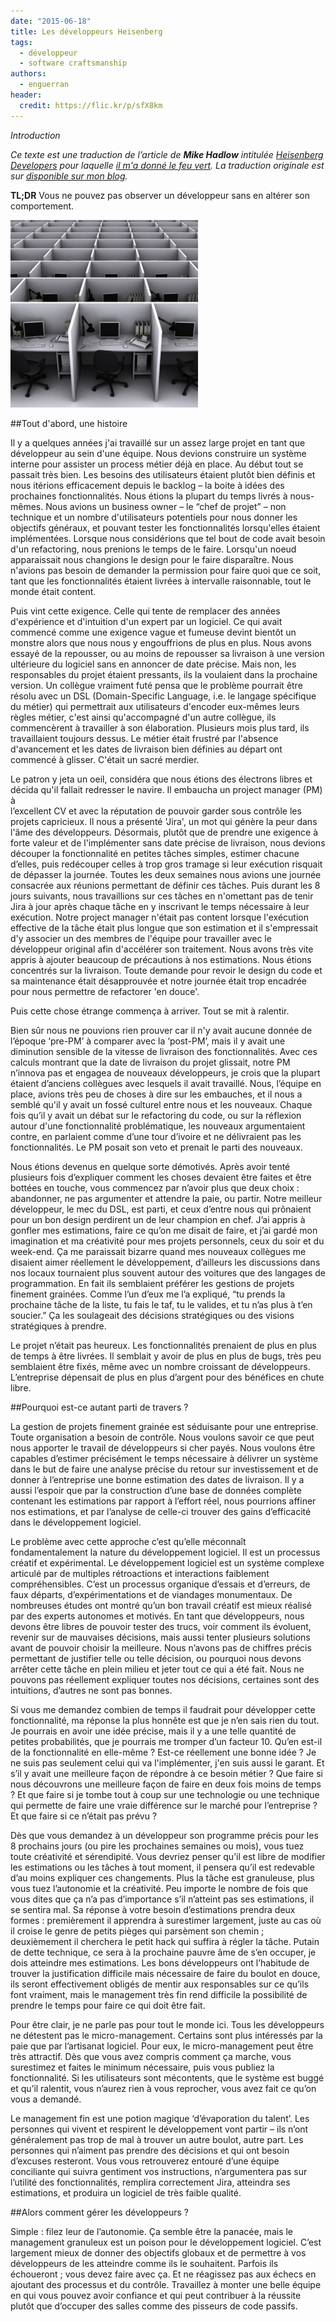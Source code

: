 ```yaml
---
date: "2015-06-18"
title: Les développeurs Heisenberg
tags:
  - développeur
  - software craftsmanship
authors:
  - enguerran
header:
  credit: https://flic.kr/p/sfX8km
---
```


_Introduction_

_Ce texte est une traduction de l’article de __Mike Hadlow__ intitulée 
[Heisenberg Developers](http://mikehadlow.blogspot.fr/2014/06/heisenberg-developers.html) 
pour laquelle [il m'a donné le feu vert](https://twitter.com/mikehadlow/status/582805129058992128). 
La traduction originale est sur [disponible sur mon blog](http://blog.ticabri.com/blog/2015/04/21/les-developpeurs-heisenberg/)._


__TL;DR__ Vous ne pouvez pas observer un développeur sans en altérer son 
comportement.

![Settings Webhooks GitHub](heisenberg.png)

##Tout d'abord, une histoire

Il y a quelques années j'ai travaillé sur un assez large projet en tant que 
développeur au sein d'une équipe. Nous devions construire un système interne 
pour assister un process métier déjà en place. Au début tout se passait très 
bien. Les besoins des utilisateurs étaient plutôt bien définis et nous itérions 
efficacement depuis le backlog – la boite à idées des prochaines 
fonctionnalités. Nous étions la plupart du temps livrés à nous-mêmes. Nous 
avions un business owner – le “chef de projet” – non technique et un nombre 
d'utilisateurs potentiels pour nous donner les objectifs généraux, et pouvant 
tester les fonctionnalités lorsqu'elles étaient implémentées. Lorsque nous 
considérions que tel bout de code avait besoin d'un refactoring, nous prenions 
le temps de le faire. Lorsqu'un noeud apparaissait nous changions le design pour 
le faire disparaître. Nous n'avions pas besoin de demander la permission pour 
faire quoi que ce soit, tant que les fonctionnalités étaient livrées à 
intervalle raisonnable, tout le monde était content.

Puis vint cette exigence. Celle qui tente de remplacer des années d'expérience 
et d'intuition d'un expert par un logiciel. Ce qui avait commencé comme une 
exigence vague et fumeuse devint bientôt un monstre alors que nous nous y 
engouffrions de plus en plus. Nous avons essayé de la repousser, ou au moins de 
repousser sa livraison à une version ultérieure du logiciel sans en annoncer de 
date précise. Mais non, les responsables du projet étaient pressants, ils la 
voulaient dans la prochaine version. Un collègue vraiment futé pensa que le 
problème pourrait être résolu avec un DSL (Domain-Specific Language, i.e. le 
langage spécifique du métier) qui permettrait aux utilisateurs d'encoder 
eux-mêmes leurs règles métier, c'est ainsi qu'accompagné d'un autre collègue, 
ils commencèrent à travailler à son élaboration. Plusieurs mois plus tard, ils 
travaillaient toujours dessus. Le métier était frustré par l'absence 
d'avancement et les dates de livraison bien définies au départ ont commencé à 
glisser. C'était un sacré merdier.

Le patron y jeta un oeil, considéra que nous étions des électrons libres et 
décida qu'il fallait redresser le navire. Il embaucha un project manager (PM) à  
l’excellent CV et avec la réputation de pouvoir garder sous contrôle les projets 
capricieux. Il nous a présenté 'Jira', un mot qui génère la peur dans l'âme des 
développeurs. Désormais, plutôt que de prendre une exigence à forte valeur et de 
l'implémenter sans date précise de livraison, nous devions découper la 
fonctionnalité en petites tâches simples, estimer chacune d’elles, puis 
redécouper celles à trop gros tramage si leur exécution risquait de dépasser la 
journée. Toutes les deux semaines nous avions une journée consacrée aux réunions 
permettant de définir ces tâches. Puis durant les 8 jours suivants, nous 
travaillions sur ces tâches en n'omettant pas de tenir Jira à jour après chaque 
tâche en y inscrivant le temps nécessaire à leur exécution. Notre project 
manager n'était pas content lorsque l'exécution effective de la tâche était plus 
longue que son estimation et il s'empressait d'y associer un des membres de 
l'équipe pour travailler avec le développeur original afin d'accélérer son 
traitement. Nous avons très vite appris à ajouter beaucoup de précautions à nos 
estimations. Nous étions concentrés sur la livraison. Toute demande pour revoir 
le design du code et sa maintenance était désapprouvée et notre journée était 
trop encadrée pour nous permettre de refactorer 'en douce'.

Puis cette chose étrange commença à arriver. Tout se mit à ralentir.


Bien sûr nous ne pouvions rien prouver car il n'y avait aucune donnée de 
l’époque ‘pre-PM’ à comparer avec la ‘post-PM’, mais il y avait une diminution 
sensible de la vitesse de livraison des fonctionnalités. Avec ces calculs 
montrant que la date de livraison du projet glissait, notre PM n’innova pas et 
engagea de nouveaux développeurs, je crois que la plupart étaient d’anciens 
collègues avec lesquels il avait travaillé. Nous, l’équipe en place, avions très 
peu de choses à dire sur les embauches, et il nous a semblé qu'il y avait un 
fossé culturel entre nous et les nouveaux. Chaque fois qu’il y avait un débat 
sur le refactoring du code, ou sur la réflexion autour d'une fonctionnalité 
problématique, les nouveaux argumentaient contre, en parlaient comme d’une tour 
d’ivoire et ne délivraient pas les fonctionnalités. Le PM posait son veto et 
prenait le parti des nouveaux.

Nous étions devenus en quelque sorte démotivés. Après avoir tenté plusieurs fois 
d’expliquer comment les choses devaient être faites et être bottées en touche, 
vous commencez par n’avoir plus que deux choix : abandonner, ne pas argumenter 
et attendre la paie, ou partir. Notre meilleur développeur, le mec du DSL, est 
parti, et ceux d’entre nous qui prônaient pour un bon design perdirent un de 
leur champion en chef. J’ai appris à gonfler mes estimations, faire ce qu’on me 
disait de faire, et j’ai gardé mon imagination et ma créativité pour mes projets 
personnels, ceux du soir et du week-end. Ça me paraissait bizarre quand mes 
nouveaux collègues me disaient aimer réellement le développement, d’ailleurs les 
discussions dans nos locaux tournaient plus souvent autour des voitures que des 
langages de programmation. En fait ils semblaient préférer les gestions de 
projets finement grainées. Comme l’un d’eux me l’a expliqué, “tu prends la 
prochaine tâche de la liste, tu fais le taf, tu le valides, et tu n’as plus à 
t’en soucier.” Ça les soulageait des décisions stratégiques ou des visions 
stratégiques à prendre.

Le projet n’était pas heureux. Les fonctionnalités prenaient de plus en plus de 
temps à être livrées. Il semblait y avoir de plus en plus de bugs, très peu 
semblaient être fixés, même avec un nombre croissant de développeurs. 
L’entreprise dépensait de plus en plus d’argent pour des bénéfices en chute 
libre.

##Pourquoi est-ce autant parti de travers ?

La gestion de projets finement grainée est séduisante pour une entreprise. Toute 
organisation a besoin de contrôle. Nous voulons savoir ce que peut nous apporter 
le travail de développeurs si cher payés. Nous voulons être capables d’estimer 
précisément le temps nécessaire à délivrer un système dans le but de faire une 
analyse précise du retour sur investissement et de donner à l’entreprise une 
bonne estimation des dates de livraison. Il y a aussi l’espoir que par la 
construction d’une base de données complète contenant les estimations par 
rapport à l’effort réel, nous pourrions affiner nos estimations, et par 
l’analyse de celle-ci trouver des gains d’efficacité dans le développement 
logiciel.

Le problème avec cette approche c’est qu’elle méconnaît fondamentalement la 
nature du développement logiciel. Il est un processus créatif et expérimental. 
Le développement logiciel est un système complexe articulé par de multiples 
rétroactions et interactions faiblement compréhensibles. C’est un processus 
organique d’essais et d’erreurs, de faux départs, d’expérimentations et de 
viandages monumentaux. De nombreuses études ont montré qu’un bon travail créatif 
est mieux réalisé par des experts autonomes et motivés. En tant que 
développeurs, nous devons être libres de pouvoir tester des trucs, voir comment 
ils évoluent, revenir sur de mauvaises décisions, mais aussi tenter plusieurs 
solutions avant de pouvoir choisir la meilleure. Nous n’avons pas de chiffres 
précis permettant de justifier telle ou telle décision, ou pourquoi nous devons 
arrêter cette tâche en plein milieu et jeter tout ce qui a été fait. Nous ne 
pouvons pas réellement expliquer toutes nos décisions, certaines sont des 
intuitions, d’autres ne sont pas bonnes.

Si vous me demandez combien de temps il faudrait pour développer cette 
fonctionnalité, ma réponse la plus honnête est que je n’en sais rien du tout. Je 
pourrais en avoir une idée précise, mais il y a une telle quantité de petites 
probabilités, que je pourrais me tromper d’un facteur 10. Qu’en est-il de la 
fonctionnalité en elle-même ? Est-ce réellement une bonne idée ? Je ne suis pas 
seulement celui qui va l'implémenter, j'en suis aussi le garant. Et s’il y avait 
une meilleure façon de répondre à ce besoin métier ? Que faire si nous 
découvrons une meilleure façon de faire en deux fois moins de temps ? Et que 
faire si je tombe tout à coup sur une technologie ou une technique qui permette 
de faire une vraie différence sur le marché pour l’entreprise ? Et que faire si 
ce n’était pas prévu ?

Dès que vous demandez à un développeur son programme précis pour les 8 prochains 
jours (ou pire les prochaines semaines ou mois), vous tuez toute créativité et 
sérendipité. Vous devriez penser qu’il est libre de modifier les estimations ou 
les tâches à tout moment, il pensera qu’il est redevable d’au moins expliquer 
ces changements. Plus la tâche est granuleuse, plus vous tuez l’autonomie et la 
créativité. Peu importe le nombre de fois que vous dites que ça n’a pas 
d’importance s’il n’atteint pas ses estimations, il se sentira mal. Sa réponse à 
votre besoin d’estimations prendra deux formes : premièrement il apprendra à 
surestimer largement, juste au cas où il croise le genre de petits pièges qui 
parsèment son chemin ; deuxièmement il cherchera le petit hack qui suffira à 
régler la tâche. Putain de dette technique, ce sera à la prochaine pauvre âme de 
s’en occuper, je dois atteindre mes estimations. Les bons développeurs ont 
l’habitude de trouver la justification difficile mais nécessaire de faire du 
boulot en douce, ils seront effectivement obligés de mentir aux responsables sur 
ce qu’ils font vraiment, mais le management très fin rend difficile la 
possibilité de prendre le temps pour faire ce qui doit être fait.


Pour être clair, je ne parle pas pour tout le monde ici. Tous les développeurs 
ne détestent pas le micro-management. Certains sont plus intéressés par la paie 
que par l’artisanat logiciel. Pour eux, le micro-management peut être très 
attractif. Dès que vous avez compris comment ça marche, vous surestimez et 
faites le minimum nécessaire, puis vous publiez la fonctionnalité. Si les 
utilisateurs sont mécontents, que le système est buggé et qu’il ralentit, vous 
n’aurez rien à vous reprocher, vous avez fait ce qu’on vous a demandé.


Le management fin est une potion magique ‘d’évaporation du talent’. Les 
personnes qui vivent et respirent le développement vont partir – ils n’ont 
généralement pas trop de mal à trouver un autre boulot, autre part. Les 
personnes qui n’aiment pas prendre des décisions et qui ont besoin d’excuses 
resteront. Vous vous retrouverez entouré d’une équipe conciliante qui suivra 
gentiment vos instructions, n’argumentera pas sur l’utilité des fonctionnalités, 
remplira correctement Jira, atteindra ses estimations, et produira un logiciel 
de très faible qualité.

##Alors comment gérer les développeurs ?

Simple : filez leur de l’autonomie. Ça semble être la panacée, mais le 
management granuleux est un poison pour le développement logiciel. C’est 
largement mieux de donner des objectifs globaux et de permettre à vos 
développeurs de les atteindre comme ils le souhaitent. Parfois ils échoueront ; 
vous devez faire avec ça. Et ne réagissez pas aux échecs en ajoutant des 
processus et du contrôle. Travaillez à monter une belle équipe en qui vous 
pouvez avoir confiance et qui peut contribuer à la réussite plutôt que d’occuper 
des salles comme des pisseurs de code passifs.

